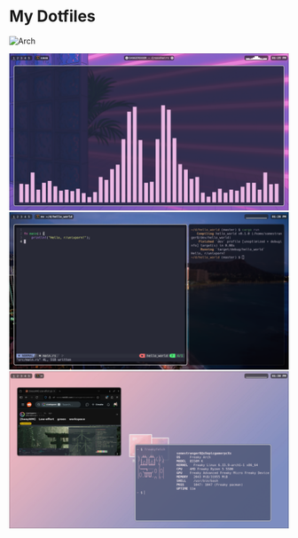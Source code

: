 
#  My Dotfiles

![Arch](https://img.shields.io/badge/Arch_Linux-1793D1?style=for-the-badge&logo=arch-linux&logoColor=white)

![Screenshot](Screenshots/screenshot1.png)
![Screenshot](Screenshots/screenshot2.png)
![Screenshot](Screenshots/screenshot3.png)

